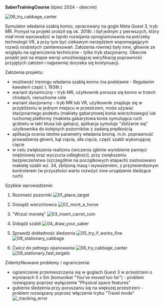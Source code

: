 **SaberTrainingCourse** (lipiec 2024 - obecnie)

![06_try_cabbage_canter](https://github.com/user-attachments/assets/ce5fde06-db72-440e-a638-7d9491cb3932)

Symulator władania szablą konno, opracowany na gogle Meta Quest 3, tryb MR.
Pomysł na projekt zrodził się ok. 2018r. i był jednym z pierwszych, który miał mnie wprowadzić w tajniki rozwijania oprogramowania na potrzeby technologii VR, a przy tym być ciekawym narzędziem wspomagającym rozwój osobistych zainteresowań. Założenia również były inne, głównie ze względu na ograniczenia techniczne - tylko tryb stacjonarny.
Obecnie projekt jest na etapie wersji umożliwiającej weryfikację poprawność przyjętych założeń i najpewniej doczeka się kontynuacji.

Założenia projektu:
- możliwość treningu władania szablą konno (na podstawie - Regulamin kawalerii część I, 1938r.)
- wariant dynamiczny - tryb MR, użytkownik porusza się konno w trzech chodach, nieruchome cele
- wariant stacjonarny - tryb MR lub VR, użytkownik znajduje się w przybliżeniu w jednym miejscu w przestrzeni, może używać stacjonarnego podestu (makiety gabarytowej konia wierzchowego) lub ruchomej platformy (makieta gabarytowa konia symulująca ruch grzbietu w takt kłusa lub galopu), aplikacja symuluje "zbliżanie się" użytkownika do kolejnych pozorników z zadaną prędkością
- aplikacja ocenia istotne parametry władania bronią. m.in. poprawność prowadzenia głowni, kąt cięcia, siła cięcia, część szabli wykonującej cięcie
- w celu zwiększenia realizmu ćwiczenia (głónie wyrobienie pamięci mięśniowej oraz wyczucia odległości), przy zwiększeniu bezpieczeństwa (szczegółnie na początkowych etapach) zastosowano makietę szabli wz. 34, zbliżoną masą i wyważeniem, z przytwierdzonym kontrolerem (w przyszłości warto rozwżyć inne urządzenie śledzące ruch)

Szybkie wprowadzenie:
1.  Rozmieść pozorniki
![01_place_target](https://github.com/user-attachments/assets/7a5baa4d-46e6-49f2-b0c8-1f0dd1c0f215)

2.  Dosiądź wierzchowca
![02_mont_a_horse](https://github.com/user-attachments/assets/942f44f6-e050-4387-86e4-b159830ab759)

3.  "Wrzuć monetę"
![03_insert_carrot_coin](https://github.com/user-attachments/assets/6462cfb9-95eb-42d6-86de-15b29b6c3662)

4.  Dobądź szabli
![04_draw_your_saber](https://github.com/user-attachments/assets/ba9fca88-1109-4831-b5ca-c356648aaec3)

5.  Sprawdź dokładność śledzenia
![05_try_if_works_fine](https://github.com/user-attachments/assets/82de50d3-5a88-4f84-b243-f507f7ecd883)   ![08_stationary_cabbage](https://github.com/user-attachments/assets/630014cc-1aae-4734-afa6-295b36722371)

6.  Ćwicz do pełnego opanowania
![06_try_cabbage_canter](https://github.com/user-attachments/assets/ce5fde06-db72-440e-a638-7d9491cb3932)   ![09_stationary_fast_targets](https://github.com/user-attachments/assets/dd290a78-d265-4835-8b11-6331cfa5a8d0)

Zidentyfikowane problemy / ograniczenia:
- ograniczenie przemieszczania się w goglach Quest 3 w przestrzeni o wymiarach 5 x 5m (komunikat "You've moved too far") - problem rozwiązany poprzez wyłączenie "Physical space features"
- gubienie śledzenia przy poruszaniu się na większej przestrzeni - problem rozwiązany poprzez włączenie trybu "Travel mode"
![_tracking_error](https://github.com/user-attachments/assets/eef501c6-4e5c-4d55-990d-197a521c7aaa)

